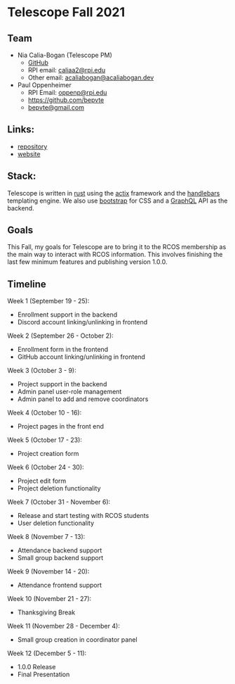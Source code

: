 # Telescope Fall 2021

## Team
- Nia Calia-Bogan (Telescope PM)
    - [GitHub](https://github.com/Alfriadox)
    - RPI email: caliaa2@rpi.edu
    - Other email: acaliabogan@acaliabogan.dev
- Paul Oppenheimer
    - RPI Email: oppenp@rpi.edu
    - <https://github.com/bepvte>
    - bepvte@gmail.com

## Links:
- [repository](https://github.com/rcos/Telescope)
- [website](https://telescope.rcos.io)

## Stack:
Telescope is written in [rust](https://www.rust-lang.org/) using the
[actix](https://actix.rs/) framework and the [handlebars](https://handlebarsjs.com/)
templating engine. We also use [bootstrap](https://getbootstrap.com/) for CSS and 
a [GraphQL](https://graphql.org/) API as the backend. 

## Goals
This Fall, my goals for Telescope are to bring it to the RCOS membership as the 
main way to interact with RCOS information. This involves finishing the last 
few minimum features and publishing version 1.0.0. 

## Timeline
Week 1 (September 19 - 25):
- Enrollment support in the backend 
- Discord account linking/unlinking in frontend

Week 2 (September 26 - October 2):
- Enrollment form in the frontend
- GitHub account linking/unlinking in frontend 

Week 3 (October 3 - 9):
- Project support in the backend
- Admin panel user-role management
- Admin panel to add and remove coordinators 

Week 4 (October 10 - 16):
- Project pages in the front end

Week 5 (October 17 - 23):
- Project creation form

Week 6 (October 24 - 30):
- Project edit form
- Project deletion functionality

Week 7 (October 31 - November 6):
- Release and start testing with RCOS students
- User deletion functionality 

Week 8 (November 7 - 13):
- Attendance backend support
- Small group backend support

Week 9 (November 14 - 20):
- Attendance frontend support

Week 10 (November 21 - 27):
- Thanksgiving Break

Week 11 (November 28 - December 4):
- Small group creation in coordinator panel

Week 12 (December 5 - 11):
- 1.0.0 Release
- Final Presentation 
